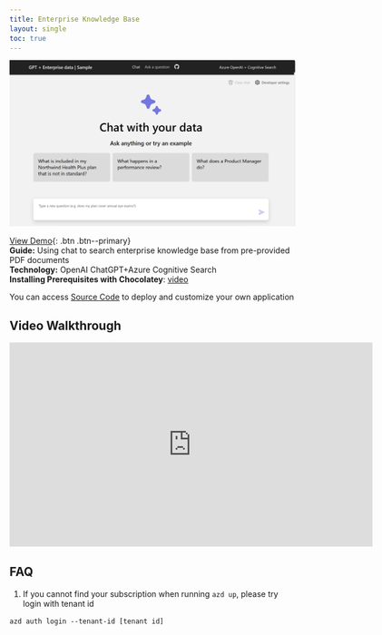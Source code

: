 ```yaml
---
title: Enterprise Knowledge Base
layout: single
toc: true
---
```


![Enterprise Knowledge Base](assets/image/1.png)

[View Demo](https://app-backend-ydnvvrpzi7vns.azurewebsites.net/){: .btn .btn--primary}
<br>
__Guide:__ Using chat to search enterprise knowledge base from pre-provided PDF documents<br>
__Technology:__ OpenAI ChatGPT+Azure Cognitive Search<br>
__Installing Prerequisites with Chocolatey__: [video](https://youtu.be/yDxaXcSMP9o)

You can access [Source Code](http://aka.ms/entGPTSearch) to deploy and customize your own application

## Video Walkthrough
<iframe width="640" height="360" src="https://www.youtube-nocookie.com/embed/TASK27sn5bU?controls=0" frameborder="0" allowfullscreen></iframe>


## FAQ
1. If you cannot find your subscription when running `azd up`, please try login with tenant id
```
azd auth login --tenant-id [tenant id]
```

